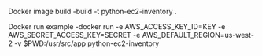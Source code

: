 Docker image build
-build -t python-ec2-inventory .

Docker run example
-docker run -e AWS_ACCESS_KEY_ID=KEY -e AWS_SECRET_ACCESS_KEY=SECRET -e AWS_DEFAULT_REGION=us-west-2 -v $PWD:/usr/src/app python-ec2-inventory